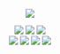 <p align="center">
  <img src="https://github-readme-stats.vercel.app/api/?username=neexz&title_color=FF004B &text_color=ffffff&show_icons=true&bg_color=00000000&hide_border=true&icon_color=FF004B &hide_title=true&count_private=true"/>
</p>

<div align="center">
<a><img src="https://img.shields.io/badge/javascript-HexColor?style=for-the-badge&logo=javascript&color=0d1117&logoColor=2a6ecb"/></a>
<a><img src="https://img.shields.io/badge/node.js-HexColor?style=for-the-badge&logo=node.js&color=0d1117&logoColor=2a6ecb"/></a>
<a><img src="https://img.shields.io/badge/python-HexColor?style=for-the-badge&logo=python&color=0d1117&logoColor=2a6ecb"/></a><br>
<a><img src="https://img.shields.io/badge/html-HexColor?style=for-the-badge&logo=html5&color=0d1117&logoColor=2a6ecb"/></a>
<a><img src="https://img.shields.io/badge/css-HexColor?style=for-the-badge&logo=css3&color=0d1117&logoColor=2a6ecb"/></a>
<a><img src="https://img.shields.io/badge/CSharp-HexColor?style=for-the-badge&logo=c-sharp&color=0d1117&logoColor=2a6ecb"/></a>
 <a><img src="https://img.shields.io/badge/lua-HexColor?style=for-the-badge&logo=c-sharp&color=0d1117&logoColor=2a6ecb"/></a>
</div>
